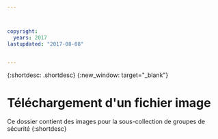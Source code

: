 ```yaml
---



copyright:
  years: 2017
lastupdated: "2017-08-08"


---
```


{:shortdesc: .shortdesc}
{:new_window: target="_blank"}

# Téléchargement d'un fichier image
Ce dossier contient des images pour la sous-collection de groupes de sécurité
{:shortdesc}
